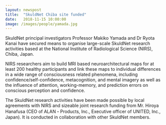 ```yaml
---
layout: newspost
title:  "SkuldNet Chiba site funded"
date:   2018-11-15 10:00:00
image: /images/people/yamada.jpg
---
```

SkuldNet principal investigators Professor Makiko Yamada and Dr Ryota Kanai have secured means to organise large-scale SkuldNet research activities based at the National Institute of Radiological Science (NIRS), Chiba, Japan.

NIRS researchers aim to build MRI based neuroarchitectural maps for at least 200 healthy participants and link these maps to individual differences in a wide range of consciousness related phenomena, including confidence/self-confidence, metacognition, and mental imagery as well as the influence of attention, working-memory, and prediction errors on conscious perception and confidence.

The SkuldNet research activities have been made possible by local agreements with NIRS and sizeable joint research funding from Mr. Hiroya Hanafusa (CEO of ALAN・Products, Inc., Executive officer of UNITED, Inc., Japan). It is conducted in collaboration with other SkuldNet members.
